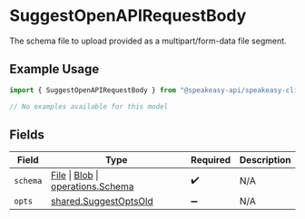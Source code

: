 # SuggestOpenAPIRequestBody

The schema file to upload provided as a multipart/form-data file segment.

## Example Usage

```typescript
import { SuggestOpenAPIRequestBody } from "@speakeasy-api/speakeasy-client-sdk-typescript/sdk/models/operations";

// No examples available for this model
```

## Fields

| Field                                                                                                                                                                                         | Type                                                                                                                                                                                          | Required                                                                                                                                                                                      | Description                                                                                                                                                                                   |
| --------------------------------------------------------------------------------------------------------------------------------------------------------------------------------------------- | --------------------------------------------------------------------------------------------------------------------------------------------------------------------------------------------- | --------------------------------------------------------------------------------------------------------------------------------------------------------------------------------------------- | --------------------------------------------------------------------------------------------------------------------------------------------------------------------------------------------- |
| `schema`                                                                                                                                                                                      | [File](https://developer.mozilla.org/en-US/docs/Web/API/File) \| [Blob](https://developer.mozilla.org/en-US/docs/Web/API/Blob) \| [operations.Schema](../../../sdk/models/operations/schema.md) | :heavy_check_mark:                                                                                                                                                                            | N/A                                                                                                                                                                                           |
| `opts`                                                                                                                                                                                        | [shared.SuggestOptsOld](../../../sdk/models/shared/suggestoptsold.md)                                                                                                                         | :heavy_minus_sign:                                                                                                                                                                            | N/A                                                                                                                                                                                           |